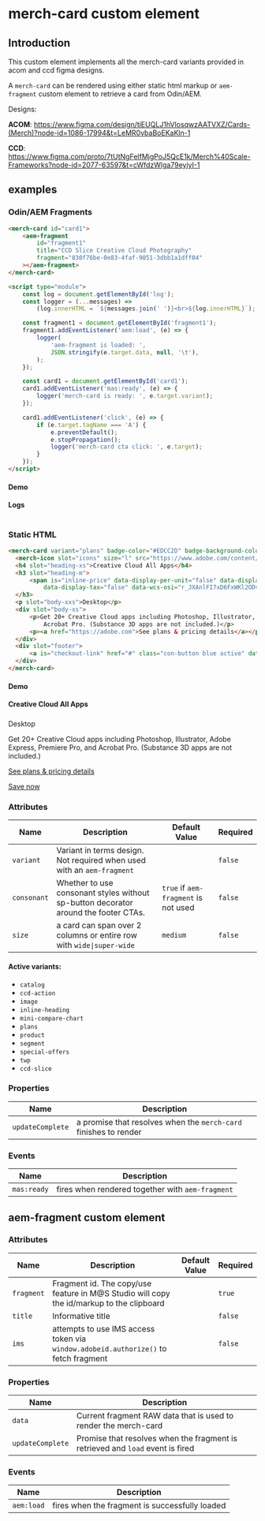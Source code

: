 # merch-card custom element

## Introduction

This custom element implements all the merch-card variants provided in acom and ccd figma designs.

A `merch-card` can be rendered using either static html markup or `aem-fragment` custom element to retrieve a card from Odin/AEM.

Designs:

**ACOM**: https://www.figma.com/design/tiEUQLJ1hVlosqwzAATVXZ/Cards-(Merch)?node-id=1086-17994&t=LeMR0vbaBoEKaKln-1

**CCD**: https://www.figma.com/proto/7tUtNgFelfMjgPoJ5QcE1k/Merch%40Scale-Frameworks?node-id=2077-63597&t=cWfdzWlga79eyjyI-1

## examples

### Odin/AEM Fragments

```html
<merch-card id="card1">
    <aem-fragment
        id="fragment1"
        title="CCD Slice Creative Cloud Photography"
        fragment="830f76be-0e83-4faf-9051-3dbb1a1dff04"
    ></aem-fragment>
</merch-card>

<script type="module">
    const log = document.getElementById('log');
    const logger = (...messages) =>
        (log.innerHTML = `${messages.join(' ')}<br>${log.innerHTML}`);

    const fragment1 = document.getElementById('fragment1');
    fragment1.addEventListener('aem:load', (e) => {
        logger(
            'aem-fragment is loaded: ',
            JSON.stringify(e.target.data, null, '\t'),
        );
    });

    const card1 = document.getElementById('card1');
    card1.addEventListener('mas:ready', (e) => {
        logger('merch-card is ready: ', e.target.variant);
    });

    card1.addEventListener('click', (e) => {
        if (e.target.tagName === 'A') {
            e.preventDefault();
            e.stopPropagation();
            logger('merch-card cta click: ', e.target);
        }
    });
</script>
```

#### Demo

<merch-card id="card1">
        <aem-fragment id="fragment1" title="CCD Slice Creative Cloud Photography" fragment="830f76be-0e83-4faf-9051-3dbb1a1dff04"></aem-fragment>
</merch-card>
<script type="module">
  const log = document.getElementById('log');
  const logger = (...messages) => log.innerHTML = `${messages.join(' ')}<br>${log.innerHTML}`;
  const fragment1 = document.getElementById('fragment1');
  fragment1.addEventListener('aem:load', (e) => {
    logger('aem-fragment is loaded: ', JSON.stringify(e.target.data, null, '\t'));
  });
  const card1 = document.getElementById('card1');
   card1.addEventListener('mas:ready', (e) => {
    logger('merch-card is ready: ', e.target.variant);
  });
   card1.addEventListener('click', (e) => {
    if (e.target.tagName === 'A') {
      e.preventDefault();
      e.stopPropagation();
      logger('merch-card cta click: ', e.target);
    }
  });
</script>

#### Logs
```html {#log}

```

### Static HTML

```html
<merch-card variant="plans" badge-color="#EDCC2D" badge-background-color="#000000"" badge-text=" Best value">
  <merch-icon slot="icons" size="l" src="https://www.adobe.com/content/dam/shared/images/product-icons/svg/creative-cloud.svg" alt="Creative Cloud All Apps"></merch-icon>
  <h4 slot="heading-xs">Creative Cloud All Apps</h4>
  <h3 slot="heading-m">
      <span is="inline-price" data-display-per-unit="false" data-display-recurrence="true"
          data-display-tax="false" data-wcs-osi="r_JXAnlFI7xD6FxWKl2ODvZriLYBoSL701Kd1hRyhe8"></span>
  </h3>
  <p slot="body-xxs">Desktop</p>
  <div slot="body-xs">
      <p>Get 20+ Creative Cloud apps including Photoshop, Illustrator, Adobe Express, Premiere Pro, and
          Acrobat Pro. (Substance 3D apps are not included.)</p>
      <p><a href="https://adobe.com">See plans & pricing details</a></p>
  </div>
  <div slot="footer">
      <a is="checkout-link" href="#" class="con-button blue active" data-wcs-osi="r_JXAnlFI7xD6FxWKl2ODvZriLYBoSL701Kd1hRyhe8">Save now</a>
  </div>
</merch-card>
```

#### Demo

<merch-card variant="plans" badge-color="#EDCC2D" badge-background-color="#000000" badge-text="Best value">
  <merch-icon slot="icons" size="l" src="https://www.adobe.com/content/dam/shared/images/product-icons/svg/creative-cloud.svg" alt="Creative Cloud All Apps"></merch-icon>
  <h4 slot="heading-xs">Creative Cloud All Apps</h4>
  <h3 slot="heading-m">
      <span is="inline-price" data-display-per-unit="false" data-display-recurrence="true"
          data-display-tax="false" data-wcs-osi="r_JXAnlFI7xD6FxWKl2ODvZriLYBoSL701Kd1hRyhe8"></span>
  </h3>
  <p slot="body-xxs">Desktop</p>
  <div slot="body-xs">
      <p>Get 20+ Creative Cloud apps including Photoshop, Illustrator, Adobe Express, Premiere Pro, and
          Acrobat Pro. (Substance 3D apps are not included.)</p>
      <p><a href="https://adobe.com">See plans & pricing details</a></p>
  </div>
  <div slot="footer">
      <a is="checkout-link" href="#" class="con-button blue active" data-wcs-osi="r_JXAnlFI7xD6FxWKl2ODvZriLYBoSL701Kd1hRyhe8">Save now</a>
  </div>
</merch-card>

### Attributes

| Name        | Description                                                                         | Default Value                        | Required |
| ----------- | ----------------------------------------------------------------------------------- | ------------------------------------ | -------- |
| `variant`   | Variant in terms design. Not required when used with an `aem-fragment`              |                                      | `false`  |
| `consonant` | Whether to use consonant styles without sp-button decorator around the footer CTAs. | `true` if `aem-fragment` is not used | `false`  |
| `size`      | a card can span over 2 columns or entire row with `wide\|super-wide`                | `medium`                             | `false`  |

#### Active variants:

-   `catalog`
-   `ccd-action`
-   `image`
-   `inline-heading`
-   `mini-compare-chart`
-   `plans`
-   `product`
-   `segment`
-   `special-offers`
-   `twp`
-   `ccd-slice`

### Properties

| Name             | Description                                                      |
| ---------------- | ---------------------------------------------------------------- |
| `updateComplete` | a promise that resolves when the `merch-card` finishes to render |

### Events

| Name        | Description                                      |
| ----------- | ------------------------------------------------ |
| `mas:ready` | fires when rendered together with `aem-fragment` |

## aem-fragment custom element

### Attributes

| Name       | Description                                                                              | Default Value | Required |
| ---------- | ---------------------------------------------------------------------------------------- | ------------- | -------- |
| `fragment` | Fragment id. The copy/use feature in M@S Studio will copy the id/markup to the clipboard |               | `true`   |
| `title`    | Informative title                                                                        |               | `false`  |
| `ims`      | attempts to use IMS access token via `window.adobeid.authorize()` to fetch fragment      |               | `false`  |

### Properties

| Name             | Description                                                                    |
| ---------------- | ------------------------------------------------------------------------------ |
| `data`           | Current fragment RAW data that is used to render the merch-card                |
| `updateComplete` | Promise that resolves when the fragment is retrieved and `load` event is fired |

### Events

| Name       | Description                                    |
| ---------- | ---------------------------------------------- |
| `aem:load` | fires when the fragment is successfully loaded |
